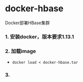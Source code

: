 # docker-hbase
Docker部署HBase集群

 ### 1. 安装docker，版本要求1.13.1  
 
 ### 2. 加载image  
 * `docker load < docker-hbase.tar`  
 
 ### 3. 
